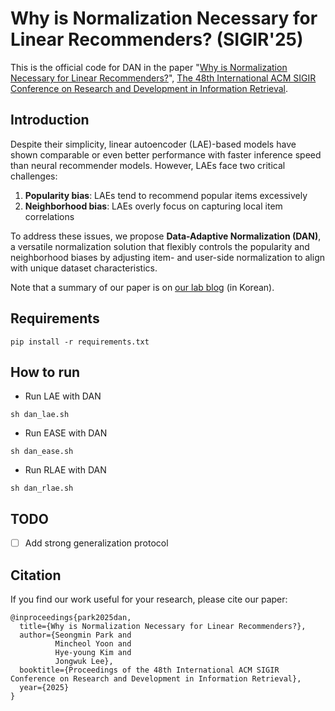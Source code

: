 # Why is Normalization Necessary for Linear Recommenders? (SIGIR'25)
This is the official code for DAN in the paper "[Why is Normalization Necessary for Linear Recommenders?](https://arxiv.org/abs/2504.05805)", [The 48th International ACM SIGIR Conference on Research and Development in Information Retrieval](https://sigir2025.dei.unipd.it/).

## Introduction
Despite their simplicity, linear autoencoder (LAE)-based models have shown comparable or even better performance with faster inference speed than neural recommender models. However, LAEs face two critical challenges:

1. **Popularity bias**: LAEs tend to recommend popular items excessively
2. **Neighborhood bias**: LAEs overly focus on capturing local item correlations

To address these issues, we propose **Data-Adaptive Normalization (DAN)**, a versatile normalization solution that flexibly controls the popularity and neighborhood biases by adjusting item- and user-side normalization to align with unique dataset characteristics.

Note that a summary of our paper is on [our lab blog](https://dial.skku.edu/blog/2025_dan) (in Korean).

## Requirements
```
pip install -r requirements.txt
```

## How to run
- Run LAE with DAN
```
sh dan_lae.sh
```
- Run EASE with DAN
```
sh dan_ease.sh
```
- Run RLAE with DAN
```
sh dan_rlae.sh
```

## TODO
- [ ] Add strong generalization protocol


## Citation

If you find our work useful for your research, please cite our paper:
```
@inproceedings{park2025dan,
  title={Why is Normalization Necessary for Linear Recommenders?},
  author={Seongmin Park and
          Mincheol Yoon and
          Hye-young Kim and
          Jongwuk Lee},
  booktitle={Proceedings of the 48th International ACM SIGIR Conference on Research and Development in Information Retrieval},
  year={2025}
}
```
